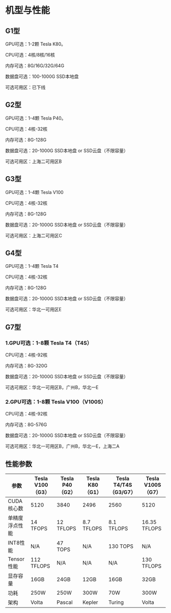 # 机型与性能



## G1型

GPU可选：1-2颗 Tesla K80。

CPU可选：4核/8核/16核

内存可选：8G/16G/32G/64G

数据盘可选：100-1000G SSD本地盘 

可选可用区：已下线

## G2型

GPU可选：1-4颗 Tesla P40。

CPU可选：4核-32核

内存可选：8G-128G

数据盘可选：20-1000G SSD本地盘 or SSD云盘（不限容量）

可选可用区：上海二可用区B

## G3型

GPU可选：1-4颗 Tesla V100

CPU可选：4核-32核

内存可选：8G-128G

数据盘可选：20-1000G SSD本地盘 or SSD云盘（不限容量）

可选可用区：上海二可用区C

## G4型

GPU可选：1-4颗 Tesla T4

CPU可选：4核-32核

内存可选：8G-128G

数据盘可选：20-1000G SSD本地盘 or SSD云盘（不限容量）

可选可用区：华北一可用区E

## G7型

### 1.GPU可选：1-8颗 Tesla T4（T4S）

CPU可选：4核-92核

内存可选：8G-320G

数据盘可选：20-1000G SSD本地盘 or SSD云盘（不限容量）

可选可用区：华北一可用区B，广州B，华北一E

### 2.GPU可选：1-8颗 Tesla V100（V100S）

CPU可选：4核-92核

内存可选：8G-576G

数据盘可选：20-1000G SSD本地盘 or SSD云盘（不限容量）

可选可用区：华北一可用区B，广州B，华北一E，上海二A

## 性能参数

| 参数 | Tesla V100（G3） | Tesla P40（G2） | Tesla K80（G1） | Tesla T4/T4S（G3/G7）| Tesla V100S（G7）|
| ---- | ---------------- | --------------- | --------------- | --------------- | --------------- |
| CUDA核心数 | 5120 | 3840 | 2496 | 2560 | 5120 |
| 单精度浮点性能  | 14 TFOPS | 12 TFLOPS | 8.7 TFLOPS | 8.1 TFLOPS | 16.35 TFLOPS |
| INT8性能 | N/A | 47 TOPS | N/A | 130 TOPS | N/A |
| Tensor性能 | 112 TFLOPS | N/A | N/A | N/A | 130 TFLOPS | 
| 显存容量 | 16GB | 24GB | 12GB | 16GB | 32GB |
| 功耗 | 250W | 250W | 300W | 70W | 300W |
| 架构 | Volta | Pascal | Kepler | Turing | Volta|
